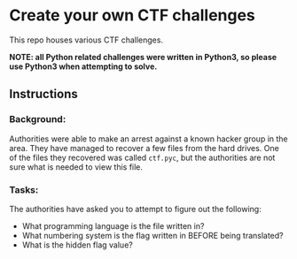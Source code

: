 # Create your own CTF challenges

This repo houses various CTF challenges.

**NOTE: all Python related challenges were written in Python3, so please use Python3 when attempting to solve.**
## Instructions

### Background:
Authorities were able to make an arrest against a known hacker group in the area. They have managed to recover a few files from the hard drives.
One of the files they recovered was called `ctf.pyc`, but the authorities are not sure what is needed to view this file.

### Tasks:
The authorities have asked you to attempt to figure out the following:
* What programming language is the file written in?
* What numbering system is the flag written in BEFORE being translated?
* What is the hidden flag value?
